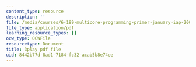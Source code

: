 ```yaml
---
content_type: resource
description: ''
file: /media/courses/6-189-multicore-programming-primer-january-iap-2007/8442b77d8ad17184fc32acab5b8e74ee_vhIwuNJzVG4.pdf
file_type: application/pdf
learning_resource_types: []
ocw_type: OCWFile
resourcetype: Document
title: 3play pdf file
uid: 8442b77d-8ad1-7184-fc32-acab5b8e74ee
---
```

